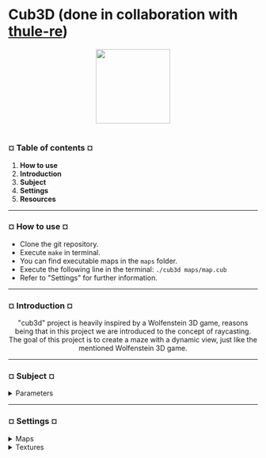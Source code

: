 # Cub3D (done in collaboration with [thule-re](https://github.com/thule-re))
<p align="center"><img src="https://cdn-images-1.medium.com/v2/resize:fit:1200/1*mb0KkzYAZDDSvdYC2MM5hg.jpeg" width="150" height="150" />

#
<h3><b>¤ Table of contents ¤</b></h3>

1) <b>How to use</b>
2) <b>Introduction</b>
3) <b>Subject</b>
5) <b>Settings</b>
6) <b>Resources</b>

---
<h3><b>¤ How to use ¤</b></h3>

* Clone the git repository.
* Execute `make` in terminal.
* You can find executable maps in the `maps` folder.
* Execute the following line in the terminal: `./cub3d maps/map.cub`
* Refer to "Settings" for further information.

---
<h3><b>¤ Introduction ¤</b></h3>
<p align="center">"cub3d" project is heavily inspired by a Wolfenstein 3D game, reasons being that in this project we are introduced to the concept of raycasting. The goal of this project is to create a maze with a dynamic view, just like the mentioned Wolfenstein 3D game.

---
<h3><b>¤ Subject ¤</b></h3>

<details>
  <summary>Parameters</summary>
  

  |<b>cub3d</b>|
  |:----------------|
  |Turn in files: All your files|
  |Makefile: all, clean, fclean, re, bonus|
  |Arguments: a map in format *.cub|
  |External functions: open, close, read, write, printf, malloc, free, perror, strerror, exit, All functions of the math library, All functions of the MinilibX|
  |Libft authorized: yes|
  |Description: You must create a “realistic” 3D graphical representation of the inside of a maze from a first-person perspective. You have to create this representation using the Ray-Casting principles mentioned earlier.|

  * You must use the miniLibX. Either the version that is available on the operating
    system, or from its sources. If you choose to work with the sources, you will
    need to apply the same rules for your libft as those written above in Common
    Instructions part.

  * The management of your window must remain smooth: changing to another window, minimizing, etc.

  * Display different wall textures (the choice is yours) that vary depending on which
    side the wall is facing (North, South, East, West).

  * Your program must be able to set the floor and ceiling colors to two different ones.

  * The program displays the image in a window and respects the following rules:

    - The left and right arrow keys of the keyboard must allow you to look left and
      right in the maze.

    - The W, A, S, and D keys must allow you to move the point of view through
      the maze.

    - Pressing ESC must close the window and quit the program cleanly.
   
    - Clicking on the red cross on the window’s frame must close the window and
      quit the program cleanly

    - The use of images of the minilibX is strongly recommended.
   
  * Your program must take as a first argument a scene description file with the .cub
    extension:

    - The map must be composed of only 6 possible characters: 0 for an empty space,
      1 for a wall, and N,S,E or W for the player’s start position and spawning
      orientation. This is an example of how it should look:

        ```text
        111111
        100101
        101001
        1100N1
        111111
        ```

    - The map must be closed/surrounded by walls, if not the program must return
      an error.

    - Except for the map content, each type of element can be separated by one or
      more empty line(s).

    - Except for the map content which always has to be the last, each type of
      element can be set in any order in the file.

    - Except for the map, each type of information from an element can be separated
      by one or more space(s).

    - The map must be parsed as it looks in the file. Spaces are a valid part of the
      map and are up to you to handle. You must be able to parse any kind of map,
      as long as it respects the rules of the map.

    - Each element (except the map) firsts information is the type identifier (composed by one or two character(s)), followed by all specific informations for each
      object in a strict order such as:

      1\) North texture: `NO ./path_to_the_north_texture`

      2\) South texture: `SO ./path_to_the_south_texture`

      3\) West texture: `WE ./path_to_the_west_texture`

      4\) East texture: `EA ./path_to_the_east_texture`

      5\) Floor color: `F 220,100,0`

      6\) Ceiling color: `C 225,30,0`

    - Example of the mandatory part with a minimalist .cub scene:
   
      ```text
      NO ./path_to_the_north_texture
      SO ./path_to_the_south_texture
      WE ./path_to_the_west_texture
      EA ./path_to_the_east_texture
      F 220,100,0
      C 225,30,0
      1111111111111111111111111
      1000000000110000000000001
      1011000001110000000000001
      1001000000000000000000001
      111111111011000001110000000000001
      100000000011000001110111111111111
      11110111111111011100000010001
      11110111111111011101010010001
      11000000110101011100000010001
      10000000000000001100000010001
      10000000000000001101010010001
      11000001110101011111011110N0111
      11110111 1110101 101111010001
      11111111 1111111 111111111111
      ```

    - If any misconfiguration of any kind is encountered in the file, the program
      must exit properly and return "Error\n" followed by an explicit error message
      of your choice.

</details>

---
<h3><b>¤ Settings ¤</b></h3>

<details>
  <summary> Maps </summary>

  * You have the option of following maps:

    1\) 42.cub

    2\) map.cub

    3\) map2.cub

    4\) map3.cub

    5\) simple_map.cub

    6\) testing_map.cub

* For example, if you want to run `map3.cub`, your input will be as follows: `./cub3d maps/map3.cub`
  
* If you open one of the maps in `maps` folder, you will see the following structure:

  ```text
  NO textures/greystone.xpm
  SO textures/redbrick.xpm
  WE textures/mossy.xpm
  EA textures/colorstone.xpm
  
  F 100,100,100
  C 0,0,127
  ```

* `F` and `C` textures are represented in RGB values (range 0-255) and can be changed at will.

* WARNING: in `textures` folder you will also see .png files. Trying to execute the program with
  .png files will result in the program not launching. Execute only with .xpm files

</details>

<details>
  <summary> Textures </summary>

* You can change the textures that will show on the map. To see the available textures you can go
  to `textures` folder, where you will see the following options:

  1\) 42logo.xpm

  2\) bluestone.xpm

  3\) colorstone.xpm

  4\) dark_tiles.xpm

  5\) greystone.xpm

  6\) light_tiles.xpm

  7\) mossy.xpm

  8\) purplestone.xpm

  9\) redbrick.xpm

  10\) wood.xpm

  <img width="959" alt="Screen Shot 2023-12-15 at 4 28 29 PM" src="https://github.com/Valsimot42/42_cub3d/assets/104424918/bcc9c81f-0aed-47f6-b4cf-bfdf4ab50d60">


  
</details>

  
